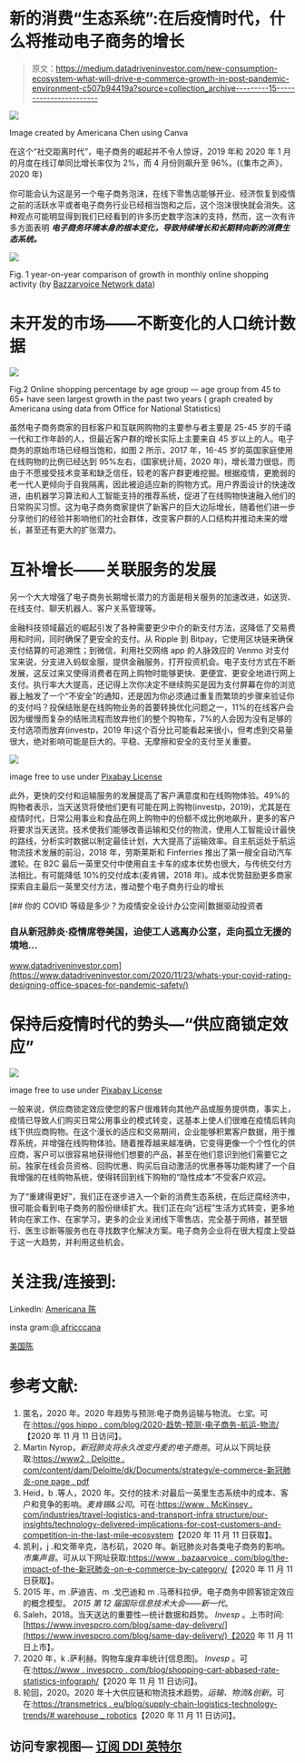 # 新的消费“生态系统”:在后疫情时代，什么将推动电子商务的增长

> 原文：<https://medium.datadriveninvestor.com/new-consumption-ecosystem-what-will-drive-e-commerce-growth-in-post-pandemic-environment-c507b94419a?source=collection_archive---------15----------------------->

![](img/e0638ee523d32c9464f7a56b39fddbd4.png)

Image created by Americana Chen using Canva

在这个“社交距离时代”，电子商务的崛起并不令人惊讶，2019 年和 2020 年 1 月的月度在线订单同比增长率仅为 2%，而 4 月份则飙升至 96%。(《集市之声》，2020 年)

你可能会认为这是另一个电子商务泡沫，在线下零售店能够开业、经济恢复到疫情之前的活跃水平或者电子商务行业已经相当饱和之后，这个泡沫很快就会消失。这种观点可能明显得到我们已经看到的许多历史数字泡沫的支持，然而，这一次有许多方面表明 ***电子商务环境本身的根本变化，导致持续增长和长期转向新的消费生态系统。***

![](img/caeab5177b67639a50d3726bbaf0a48d.png)

Fig. 1 year-on-year comparison of growth in monthly online shopping activity (by [Bazzarvoice Network data](https://www.bazaarvoice.com/blog/tag/network-data/))

# **未开发的市场——不断变化的人口统计数据**

![](img/0820b13618460e7b5d53b2fcf6c3cf48.png)

Fig.2 Online shopping percentage by age group — age group from 45 to 65+ have seen largest growth in the past two years ( graph created by Americana using data from Office for National Statistics)

虽然电子商务商家的目标客户和互联网购物的主要参与者主要是 25-45 岁的千禧一代和工作年龄的人，但最近客户群的增长实际上主要来自 45 岁以上的人。电子商务的原始市场已经相当饱和，如图 2 所示，2017 年，16-45 岁的英国家庭使用在线购物的比例已经达到 95%左右，(国家统计局，2020 年)，增长潜力很低，而由于不愿接受技术变革和缺乏信任，较老的客户群更难挖掘。根据疫情，更脆弱的老一代人更倾向于自我隔离，因此被迫适应新的购物方式。用户界面设计的快速改进，由机器学习算法和人工智能支持的推荐系统，促进了在线购物快速融入他们的日常购买习惯。这为电子商务商家提供了新客户的巨大边际增长，随着他们进一步分享他们的经验并影响他们的社会群体，改变客户群的人口结构并推动未来的增长，甚至还有更大的扩张潜力。

# **互补增长——关联服务的发展**

另一个大大增强了电子商务长期增长潜力的方面是相关服务的加速改进，如送货、在线支付、聊天机器人、客户关系管理等。

金融科技领域最近的崛起引发了各种需要更少中介的新支付方法，这降低了交易费用和时间，同时确保了更安全的支付。从 Ripple 到 Bitpay，它使用区块链来确保支付结算的可追溯性；到微信，利用社交网络 app 的人脉效应的 Venmo 对支付宝来说，分支进入蚂蚁金服，提供金融服务，打开投资机会。电子支付方式在不断发展，这反过来又使得消费者在网上购物时能够更快、更便宜、更安全地进行网上支付。执行率大大提高，还记得上次你决定不继续购买是因为支付屏幕在你的浏览器上触发了一个“不安全”的通知，还是因为你必须通过重复而繁琐的步骤来验证你的支付吗？投保结账是在线购物业务的首要转换优化问题之一，11%的在线客户会因为缓慢而复杂的结账流程而放弃他们的整个购物车，7%的人会因为没有足够的支付选项而放弃(investp，2019 年)这个百分比可能看起来很小，但考虑到交易量很大，绝对影响可能是巨大的。平稳、无摩擦和安全的支付至关重要。

![](img/ae8c083a207a879c93b8bfbce8cc2672.png)

image free to use under [Pixabay License](https://pixabay.com/service/license/)

此外，更快的交付和运输服务的发展提高了客户满意度和在线购物体验。49%的购物者表示，当天送货将使他们更有可能在网上购物(investp，2019)，尤其是在疫情时代，日常公用事业和食品在网上购物中的份额不成比例地飙升，更多的客户将要求当天送货。技术使我们能够改善运输和交付的物流，使用人工智能设计最快的路线，分析实时数据以制定最佳计划，大大提高了运输效率。自主航运处于航运物流技术发展的前沿，2018 年，劳斯莱斯和 Finferries 推出了第一艘全自动汽车渡轮。在 B2C 最后一英里交付中使用自主卡车的成本优势也很大，与传统交付方法相比，有可能降低 10%的交付成本(麦肯锡，2018 年)。成本优势鼓励更多商家探索自主最后一英里交付方法，推动整个电子商务行业的增长

[](https://www.datadriveninvestor.com/2020/11/23/whats-your-covid-rating-designing-office-spaces-for-pandemic-safety/) [## 你的 COVID 等级是多少？为疫情安全设计办公空间|数据驱动投资者

### 自从新冠肺炎·疫情席卷美国，迫使工人逃离办公室，走向孤立无援的境地…

www.datadriveninvestor.com](https://www.datadriveninvestor.com/2020/11/23/whats-your-covid-rating-designing-office-spaces-for-pandemic-safety/) 

# **保持后疫情时代的势头—“供应商锁定效应”**

![](img/8738d2f6cfadb7e5348d775dfe0d6a44.png)

image free to use under [Pixabay License](https://pixabay.com/service/license/)

一般来说，供应商锁定效应使您的客户很难转向其他产品或服务提供商，事实上，疫情已导致人们购买日常公用事业的模式转变，这基本上使人们很难在疫情后转向线下供应商购物。在这个漫长的适应和交易期间，企业能够积累客户数据，用于推荐系统，并增强在线购物体验。随着推荐越来越准确，它变得更像一个个性化的供应商，客户可以很容易地获得他们想要的产品，甚至在他们意识到他们需要它之前。独家在线会员资格、回购优惠、购买后自动激活的优惠券等功能构建了一个自我增强的在线购物系统，使得转回到线下购物的“隐性成本”不受客户欢迎。

为了“重建得更好”，我们正在逐步进入一个新的消费生态系统，在后迂腐经济中，很可能会看到电子商务的股份继续扩大。我们正在向“远程”生活方式转变，更多地转向在家工作、在家学习，更多的企业关闭线下零售店，完全基于网络，甚至银行、医生诊断等服务也在寻找数字化解决方案。电子商务企业将在很大程度上受益于这一大趋势，并利用这些机会。

# 关注我/连接到:

LinkedIn: [Americana 陈](https://www.linkedin.com/in/americana-chen-94432219a/)

insta gram:[@ africccana](https://www.instagram.com/africcccana/)

[美国陈](https://www.facebook.com/profile.php?id=100008216859133)

# **参考文献:**

1.  匿名，2020 年。2020 年趋势与预测:电子商务运输与物流。*七宝*。可在:[https://gos hippo . com/blog/2020-趋势-预测-电子商务-航运-物流/](https://goshippo.com/blog/2020-trends-predictions-e-commerce-shipping-logistics/)【2020 年 11 月 11 日访问】。
2.  Martin Nyrop，*新冠肺炎将永久改变丹麦的电子商务*。可从以下网址获取:[https://www2 . Deloitte . com/content/dam/Deloitte/dk/Documents/strategy/e-commerce-新冠肺炎-one page . pdf](https://www2.deloitte.com/content/dam/Deloitte/dk/Documents/strategy/e-commerce-covid-19-onepage.pdf.)
3.  Heid，b .等人，2020 年。交付的技术:对最后一英里生态系统中的成本、客户和竞争的影响。*麦肯锡&公司*。可在:[https://www . McKinsey . com/industries/travel-logistics-and-transport-infra structure/our-insights/technology-delivered-implications-for-cost-customers-and-competition-in-the-last-mile-ecosystem](https://www.mckinsey.com/industries/travel-logistics-and-transport-infrastructure/our-insights/technology-delivered-implications-for-cost-customers-and-competition-in-the-last-mile-ecosystem)【2020 年 11 月 11 日获取】。
4.  凯利，j .和文蒂辛克，洛杉矶，2020 年。新冠肺炎对各类电子商务的影响。*市集声音*。可从以下网址获取:[https://www . bazaarvoice . com/blog/the-impact-of-the-新冠肺炎-on-e-commerce-by-category/](https://www.bazaarvoice.com/blog/the-impact-of-covid-19-on-e-commerce-by-category/)【2020 年 11 月 11 日获取】。
5.  2015 年，m .萨迪吉、m .戈巴迪和 m .马蒂科拉伊。电子商务中顾客锁定效应的概念模型。 *2015 第 12 届国际信息技术大会——新一代*。
6.  Saleh，2018。当天送达的重要性—统计数据和趋势。 *Invesp* 。上市时间:[https://www.invespcro.com/blog/same-day-delivery/](https://www.invespcro.com/blog/same-day-delivery/)【2020 年 11 月 11 日上市】。
7.  2020 年，k .萨利赫。购物车废弃率统计[信息图]。 *Invesp* 。可在:[https://www . invespcro . com/blog/shopping-cart-abbased-rate-statistics-infograph/](https://www.invespcro.com/blog/shopping-cart-abandonment-rate-statistics-infographic/)【2020 年 11 月 11 日访问】。
8.  轮回，2020。2020 年十大供应链和物流技术趋势。*运输、物流&创新*。可在:[https://transmetrics . eu/blog/supply-chain-logistics-technology-trends/# warehouse _ robotics](https://transmetrics.eu/blog/supply-chain-logistics-technology-trends/#warehouse_robotics)【2020 年 11 月 11 日访问】。

## 访问专家视图— [订阅 DDI 英特尔](https://datadriveninvestor.com/ddi-intel)